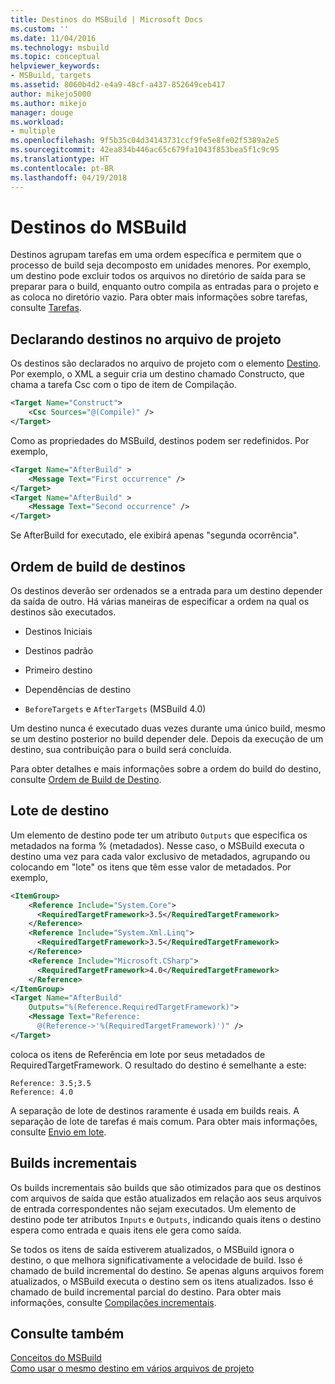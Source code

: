 ```yaml
---
title: Destinos do MSBuild | Microsoft Docs
ms.custom: ''
ms.date: 11/04/2016
ms.technology: msbuild
ms.topic: conceptual
helpviewer_keywords:
- MSBuild, targets
ms.assetid: 8060b4d2-e4a9-48cf-a437-852649ceb417
author: mikejo5000
ms.author: mikejo
manager: douge
ms.workload:
- multiple
ms.openlocfilehash: 9f5b35c04d34143731ccf9fe5e8fe02f5389a2e5
ms.sourcegitcommit: 42ea834b446ac65c679fa1043f853bea5f1c9c95
ms.translationtype: HT
ms.contentlocale: pt-BR
ms.lasthandoff: 04/19/2018
---
```

# <a name="msbuild-targets"></a>Destinos do MSBuild
Destinos agrupam tarefas em uma ordem específica e permitem que o processo de build seja decomposto em unidades menores. Por exemplo, um destino pode excluir todos os arquivos no diretório de saída para se preparar para o build, enquanto outro compila as entradas para o projeto e as coloca no diretório vazio. Para obter mais informações sobre tarefas, consulte [Tarefas](../msbuild/msbuild-tasks.md).  
  
## <a name="declaring-targets-in-the-project-file"></a>Declarando destinos no arquivo de projeto  
 Os destinos são declarados no arquivo de projeto com o elemento [Destino](../msbuild/target-element-msbuild.md). Por exemplo, o XML a seguir cria um destino chamado Constructo, que chama a tarefa Csc com o tipo de item de Compilação.  
  
```xml  
<Target Name="Construct">  
    <Csc Sources="@(Compile)" />  
</Target>  
```  
  
 Como as propriedades do MSBuild, destinos podem ser redefinidos. Por exemplo,  
  
```xml  
<Target Name="AfterBuild" >  
    <Message Text="First occurrence" />  
</Target>  
<Target Name="AfterBuild" >  
    <Message Text="Second occurrence" />  
</Target>  
```  
  
 Se AfterBuild for executado, ele exibirá apenas "segunda ocorrência".  
  
## <a name="target-build-order"></a>Ordem de build de destinos  
 Os destinos deverão ser ordenados se a entrada para um destino depender da saída de outro. Há várias maneiras de especificar a ordem na qual os destinos são executados.  
  
-   Destinos Iniciais  
  
-   Destinos padrão  
  
-   Primeiro destino  
  
-   Dependências de destino  
  
-   `BeforeTargets` e `AfterTargets` (MSBuild 4.0)  
  
 Um destino nunca é executado duas vezes durante uma único build, mesmo se um destino posterior no build depender dele. Depois da execução de um destino, sua contribuição para o build será concluída.  
  
 Para obter detalhes e mais informações sobre a ordem do build do destino, consulte [Ordem de Build de Destino](../msbuild/target-build-order.md).  
  
## <a name="target-batching"></a>Lote de destino  
 Um elemento de destino pode ter um atributo `Outputs` que especifica os metadados na forma % (metadados). Nesse caso, o MSBuild executa o destino uma vez para cada valor exclusivo de metadados, agrupando ou colocando em "lote" os itens que têm esse valor de metadados. Por exemplo,  
  
```xml  
<ItemGroup>  
    <Reference Include="System.Core">  
      <RequiredTargetFramework>3.5</RequiredTargetFramework>  
    </Reference>  
    <Reference Include="System.Xml.Linq">  
      <RequiredTargetFramework>3.5</RequiredTargetFramework>  
    </Reference>  
    <Reference Include="Microsoft.CSharp">  
      <RequiredTargetFramework>4.0</RequiredTargetFramework>  
    </Reference>  
</ItemGroup>  
<Target Name="AfterBuild"  
    Outputs="%(Reference.RequiredTargetFramework)">  
    <Message Text="Reference:  
      @(Reference->'%(RequiredTargetFramework)')" />  
</Target>  
```  
  
 coloca os itens de Referência em lote por seus metadados de RequiredTargetFramework. O resultado do destino é semelhante a este:  
  
```  
Reference: 3.5;3.5  
Reference: 4.0  
```  
  
 A separação de lote de destinos raramente é usada em builds reais. A separação de lote de tarefas é mais comum. Para obter mais informações, consulte [Envio em lote](../msbuild/msbuild-batching.md).  
  
## <a name="incremental-builds"></a>Builds incrementais  
 Os builds incrementais são builds que são otimizados para que os destinos com arquivos de saída que estão atualizados em relação aos seus arquivos de entrada correspondentes não sejam executados. Um elemento de destino pode ter atributos `Inputs` e `Outputs`, indicando quais itens o destino espera como entrada e quais itens ele gera como saída.  
  
 Se todos os itens de saída estiverem atualizados, o MSBuild ignora o destino, o que melhora significativamente a velocidade de build. Isso é chamado de build incremental do destino. Se apenas alguns arquivos forem atualizados, o MSBuild executa o destino sem os itens atualizados. Isso é chamado de build incremental parcial do destino. Para obter mais informações, consulte [Compilações incrementais](../msbuild/incremental-builds.md).  
  
## <a name="see-also"></a>Consulte também  
 [Conceitos do MSBuild](../msbuild/msbuild-concepts.md)   
 [Como usar o mesmo destino em vários arquivos de projeto](../msbuild/how-to-use-the-same-target-in-multiple-project-files.md)
